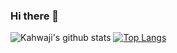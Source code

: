### Hi there 👋

<!--
**alikahwaji/alikahwaji** is a ✨ _special_ ✨ repository because its `README.md` (this file) appears on your GitHub profile.

Here are some ideas to get you started:

- 🔭 I’m currently working on ...
- 🌱 I’m currently learning ...
- 👯 I’m looking to collaborate on ...
- 🤔 I’m looking for help with ...
- 💬 Ask me about ...
- 📫 How to reach me: ...
- 😄 Pronouns: ...
- ⚡ Fun fact: ...
-->

![Kahwaji's github stats](https://github-readme-stats.vercel.app/api?username=alikahwaji&show_icons=true&theme=nightowl)
[![Top Langs](https://github-readme-stats.vercel.app/api/top-langs/?username=alikahwaji)](https://github.com/anuraghazra/github-readme-stats)
